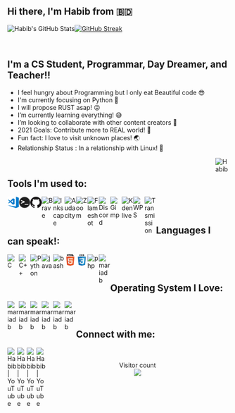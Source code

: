 ## Hi there, I'm Habib from :bangladesh:
<p>
<img align="left" alt="Habib's GitHub Stats" src="https://github-readme-stats-delta-three-47.vercel.app/api?username=Habibu-R-ahman&show_icons=true&hide_border=false&theme=vue" />
</p>

[![GitHub Streak](https://github-readme-streak-stats.herokuapp.com/?user=Habibu-R-ahman&theme=vue)](https://github.com/DenverCoder1/github-readme-streak-stats)

<br />

## I'm a CS Student, Programmar, Day Dreamer, and Teacher!!
  
- I feel hungry about Programming but I only eat Beautiful code :sunglasses: </li>
- I'm currently focusing on Python :snake:
- I will propose RUST asap! :stuck_out_tongue_closed_eyes:
- I’m currently learning everything! :sweat_smile:
- I’m looking to collaborate with other content creators :handshake:
- 2021 Goals: Contribute more to REAL world! :pray:
- Fun fact: I love to visit unknown places! :earth_asia:
- Relationship Status : In a relationship with Linux! :penguin:

[<img align="right" alt="Habib" width="31px" src="https://github-readme-stats-delta-three-47.vercel.app/api/top-langs/?username=Habibu-R-ahman&theme=vue&langs_count=7" />][li]

<br />

## Tools I'm used to:

<img align="left" alt="Visual Studio Code" width="26px" src="https://raw.githubusercontent.com/github/explore/80688e429a7d4ef2fca1e82350fe8e3517d3494d/topics/visual-studio-code/visual-studio-code.png" />

<img align="left" alt="Terminal" width="26px" src="https://raw.githubusercontent.com/github/explore/80688e429a7d4ef2fca1e82350fe8e3517d3494d/topics/terminal/terminal.png" />

<img align="left" alt="GitHub" width="26px" src="https://raw.githubusercontent.com/github/explore/78df643247d429f6cc873026c0622819ad797942/topics/github/github.png" />

<img align="left" alt="Brave" width="26px" src="https://raw.githubusercontent.com/brave/brave-browser/master/docs/source/_static/product_logo_32.png" />

<img align="left" alt="Inkscape" width="26px" src="https://raw.githubusercontent.com/Habibu-R-ahman/Habibu-R-ahman/master/src/inkscape.png" />

<img align="left" alt="Audacity" width="26px" src="https://raw.githubusercontent.com/Habibu-R-ahman/Habibu-R-ahman/master/src/audacity.png" />

<img align="left" alt="Zoom" width="26px" src="https://raw.githubusercontent.com/Habibu-R-ahman/Habibu-R-ahman/master/src/Zoom.png" />

<img align="left" alt="Flameshot" width="26px" src="https://raw.githubusercontent.com/Habibu-R-ahman/Habibu-R-ahman/master/src/flameshot.png" />

<img align="left" alt="Discord" width="26px" src="https://raw.githubusercontent.com/Habibu-R-ahman/Habibu-R-ahman/master/src/discord.png" />

<img align="left" alt="Gimp" width="26px" src="https://raw.githubusercontent.com/Habibu-R-ahman/Habibu-R-ahman/master/src/GIMP.png" />

<img align="left" alt="Kdenlive" width="26px" src="https://raw.githubusercontent.com/Habibu-R-ahman/Habibu-R-ahman/master/src/kdenlive.png" />

<img align="left" alt="WPS" width="26px" src="https://raw.githubusercontent.com/Habibu-R-ahman/Habibu-R-ahman/master/src/WPS.png" />

<img align="left" alt="Transmission" width="26px" src="https://raw.githubusercontent.com/Habibu-R-ahman/Habibu-R-ahman/master/src/Transmission.png" />


<br />
<br />


## Languages I can speak!: 

<img align="left" alt="C" width="26px" src="https://raw.githubusercontent.com/Habibu-R-ahman/Habibu-R-ahman/master/src/C.webp" />

<img align="left" alt="C++" width="26px" src="https://raw.githubusercontent.com/Habibu-R-ahman/Habibu-R-ahman/master/src/c%2B%2B.png" />

<img align="left" alt="Python" width="26px" src="https://raw.githubusercontent.com/Habibu-R-ahman/Habibu-R-ahman/master/src/python.webp" />

<img align="left" alt="java" width="26px" src="https://raw.githubusercontent.com/Habibu-R-ahman/Habibu-R-ahman/master/src/java.png" />

<img align="left" alt="bash" width="26px" src="https://raw.githubusercontent.com/Habibu-R-ahman/Habibu-R-ahman/master/src/bash.png" />

<img align="left" alt="HTML5" width="26px" src="https://raw.githubusercontent.com/github/explore/80688e429a7d4ef2fca1e82350fe8e3517d3494d/topics/html/html.png" />

<img align="left" alt="CSS3" width="26px" src="https://raw.githubusercontent.com/github/explore/80688e429a7d4ef2fca1e82350fe8e3517d3494d/topics/css/css.png" />

<img align="left" alt="php" width="26px" src="https://raw.githubusercontent.com/Habibu-R-ahman/Habibu-R-ahman/master/src/php.png" />

<img align="left" alt="mariadb" width="26px" src="https://raw.githubusercontent.com/Habibu-R-ahman/Habibu-R-ahman/master/src/mariadb.png" />


<br />
<br />


## Operating System I Love: 

<img align="left" alt="mariadb" width="26px" src="https://raw.githubusercontent.com/Habibu-R-ahman/Habibu-R-ahman/master/src/Debian.png" />

<img align="left" alt="mariadb" width="26px" src="https://raw.githubusercontent.com/Habibu-R-ahman/Habibu-R-ahman/master/src/Parrot_Logo.png" />

<img align="left" alt="mariadb" width="26px" src="https://raw.githubusercontent.com/Habibu-R-ahman/Habibu-R-ahman/master/src/Ubuntu.png" />

<img align="left" alt="mariadb" width="26px" src="https://raw.githubusercontent.com/Habibu-R-ahman/Habibu-R-ahman/master/src/kali-linux.png" />

<img align="left" alt="mariadb" width="26px" src="https://raw.githubusercontent.com/Habibu-R-ahman/Habibu-R-ahman/master/src/kde.png" />

<img align="left" alt="mariadb" width="26px" src="https://raw.githubusercontent.com/Habibu-R-ahman/Habibu-R-ahman/master/src/windows_7.png" />


<br />
<br />


## Connect with me:

[<img align="left" alt="Habib | YouTube" width="22px" src="https://cdn.jsdelivr.net/npm/simple-icons@v3/icons/facebook.svg" />][facebook]
[<img align="left" alt="Habib | YouTube" width="22px" src="https://cdn.jsdelivr.net/npm/simple-icons@v3/icons/gmail.svg" />][gmail]
[<img align="left" alt="Habib | YouTube" width="22px" src="https://cdn.jsdelivr.net/npm/simple-icons@3.13.0/icons/askfm.svg" />][ask]
[<img align="left" alt="Habib | YouTube" width="22px" src="https://cdn.jsdelivr.net/npm/simple-icons@3.13.0/icons/telegram.svg" />][telegram]

<br />

[facebook]: https://fb.com/00habib00
[gmail]: mailto:anuhimel@gmail.com
[ask]: https://ask.fm/anuhimel
[telegram]: https://t.me/b1ack_c0de
[li]: https://github.com/Habibu-R-ahman

<p align="center">
  Visitor count<br>
  <img src="https://profile-counter.glitch.me/Habibu-R-ahman/count.svg" />
  
</p>
